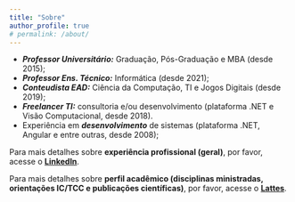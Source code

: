 ```yaml
---
title: "Sobre"
author_profile: true
# permalink: /about/
---
```


* ***Professor Universitário:*** Graduação, Pós-Graduação e MBA (desde 2015);
* ***Professor Ens. Técnico:*** Informática (desde 2021);
* ***Conteudista EAD:*** Ciência da Computação, TI e Jogos Digitais (desde 2019);
* ***Freelancer TI:*** consultoria e/ou desenvolvimento (plataforma .NET e Visão Computacional, desde 2018).  
 * Experiência em ***desenvolvimento*** de sistemas (plataforma .NET, Angular e entre outras, desde 2008);
 
Para mais detalhes sobre **experiência profissional (geral)**, por favor, acesse o
<a  href="https://www.linkedin.com/in/victorassisrodrigues/"  target="_blank">**LinkedIn**</a>.

Para mais detalhes sobre **perfil acadêmico (disciplinas ministradas, orientações IC/TCC e publicações científicas)**, por favor, acesse o <a  href="http://lattes.cnpq.br/9980210243718888"  target="_blank">**Lattes**</a>.